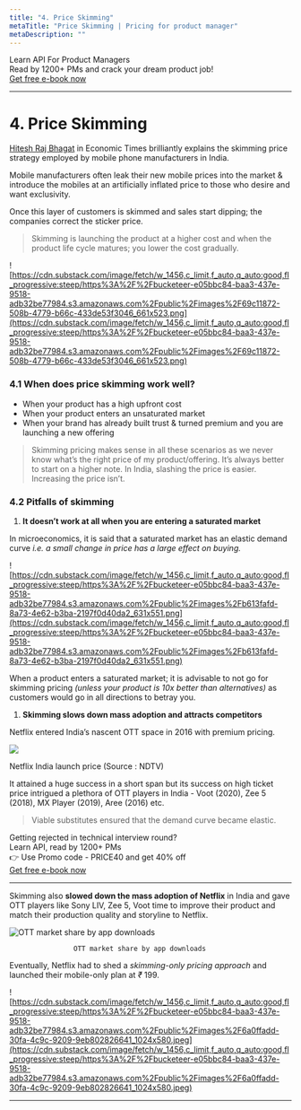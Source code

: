 ```yaml
---
title: "4. Price Skimming"
metaTitle: "Price Skimming | Pricing for product manager"
metaDescription: ""
---
```


<div class="card-1-container">
<div class="left-side"> 
<div class="left-info">
  <div class="h3"> <span>  Learn API For Product Managers </span> </div>
  <div class="h3-meta"> Read by 1200+ PMs and crack your dream product job!</div>
</div>

</div>
<div class="right-side">
<div class="btn btn-primary">
   <a class="link" href="https://apiforpm.tech?utm_source=pricingebook"> Get free e-book now </a>
</div>    
</div>
</div>

---


# 4. Price Skimming

[Hitesh Raj Bhagat](https://economictimes.indiatimes.com/blogs/GeektotheFuture/smartphone-prices-the-skimming-pricing-scheme/) in Economic Times brilliantly explains the skimming price strategy employed by mobile phone manufacturers in India.

Mobile manufacturers often leak their new mobile prices into the market &   introduce the mobiles at an artificially inflated price to those who desire and want exclusivity.

Once this layer of customers is skimmed and sales start dipping; the companies correct the sticker price.

> Skimming is launching the product at a higher cost and when the product life cycle matures; you lower the cost gradually.
> 

![https://cdn.substack.com/image/fetch/w_1456,c_limit,f_auto,q_auto:good,fl_progressive:steep/https%3A%2F%2Fbucketeer-e05bbc84-baa3-437e-9518-adb32be77984.s3.amazonaws.com%2Fpublic%2Fimages%2F69c11872-508b-4779-b66c-433de53f3046_661x523.png](https://cdn.substack.com/image/fetch/w_1456,c_limit,f_auto,q_auto:good,fl_progressive:steep/https%3A%2F%2Fbucketeer-e05bbc84-baa3-437e-9518-adb32be77984.s3.amazonaws.com%2Fpublic%2Fimages%2F69c11872-508b-4779-b66c-433de53f3046_661x523.png)

### 4.1 When does price skimming work well?

- When your product has a high upfront cost
- When your product enters an unsaturated market
- When your brand has already built trust & turned premium and you are launching a new offering

> Skimming pricing makes sense in all these scenarios as we never know what’s the right price of my product/offering. It’s always better to start on a higher note. In India, slashing the price is easier. Increasing the price isn’t.
> 

### 4.2 Pitfalls of skimming

1. **It doesn’t work at all when you are entering a saturated market**

In microeconomics, it is said that a saturated market has an elastic demand curve *i.e. a small change in price has a  large effect on buying.*

![https://cdn.substack.com/image/fetch/w_1456,c_limit,f_auto,q_auto:good,fl_progressive:steep/https%3A%2F%2Fbucketeer-e05bbc84-baa3-437e-9518-adb32be77984.s3.amazonaws.com%2Fpublic%2Fimages%2Fb613fafd-8a73-4e62-b3ba-2197f0d40da2_631x551.png](https://cdn.substack.com/image/fetch/w_1456,c_limit,f_auto,q_auto:good,fl_progressive:steep/https%3A%2F%2Fbucketeer-e05bbc84-baa3-437e-9518-adb32be77984.s3.amazonaws.com%2Fpublic%2Fimages%2Fb613fafd-8a73-4e62-b3ba-2197f0d40da2_631x551.png)

When a product enters a saturated market; it is advisable to not go for skimming pricing *(unless your product is 10x better than alternatives)* as customers would go in all directions to betray you.

1. **Skimming slows down mass adoption and attracts competitors**

Netflix entered India’s nascent OTT space in 2016 with premium pricing.


<img src="https://cdn.substack.com/image/fetch/w_1456,c_limit,f_auto,q_auto:good,fl_progressive:steep/https%3A%2F%2Fbucketeer-e05bbc84-baa3-437e-9518-adb32be77984.s3.amazonaws.com%2Fpublic%2Fimages%2F8effc5b8-7d6f-477c-bf83-f967de774191.jp2"/>


Netflix India launch price (Source : NDTV)

It attained a huge success in a short span but its success on high ticket price intrigued a plethora of OTT players in India - Voot (2020), Zee 5  (2018), MX Player (2019), Aree (2016) etc.

> Viable substitutes ensured that the demand curve became elastic.

<div class="card-1-container">
<div class="left-side"> 
<div class="left-info">
  <div class="h3"> <span> Getting rejected in technical interview round?
 </span> </div>
  <div class="h3-meta"> Learn API, read by 1200+ PMs</div>
    <div class="h4-meta mt-4"> 👉 Use Promo code - PRICE40 and get 40% off</div>
</div>

</div>
<div class="right-side">
<div class="btn btn-danger">
   <a class="link" href="https://apiforpm.tech?utm_source=pricingebook"> Get free e-book now  </a>
</div>    
</div>
</div>

---

Skimming also **slowed down the mass adoption of Netflix** in India and gave OTT players like Sony LIV, Zee 5, Voot time to improve their product and match their production quality and storyline to Netflix.

![                                                             OTT market share by app downloads](https://cdn.substack.com/image/fetch/w_1456,c_limit,f_auto,q_auto:good,fl_progressive:steep/https%3A%2F%2Fbucketeer-e05bbc84-baa3-437e-9518-adb32be77984.s3.amazonaws.com%2Fpublic%2Fimages%2F7a09de2e-a90c-4e89-b308-4826d0867852_560x313.png)

                    OTT market share by app downloads

Eventually, Netflix had to shed a *skimming-only pricing approach* and launched their mobile-only plan at *₹* 199.

![https://cdn.substack.com/image/fetch/w_1456,c_limit,f_auto,q_auto:good,fl_progressive:steep/https%3A%2F%2Fbucketeer-e05bbc84-baa3-437e-9518-adb32be77984.s3.amazonaws.com%2Fpublic%2Fimages%2F6a0ffadd-30fa-4c9c-9209-9eb802826641_1024x580.jpeg](https://cdn.substack.com/image/fetch/w_1456,c_limit,f_auto,q_auto:good,fl_progressive:steep/https%3A%2F%2Fbucketeer-e05bbc84-baa3-437e-9518-adb32be77984.s3.amazonaws.com%2Fpublic%2Fimages%2F6a0ffadd-30fa-4c9c-9209-9eb802826641_1024x580.jpeg)

---

###
